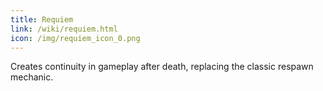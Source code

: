 ```yaml
---
title: Requiem
link: /wiki/requiem.html
icon: /img/requiem_icon_0.png
---
```


Creates continuity in gameplay after death, replacing the classic respawn mechanic.